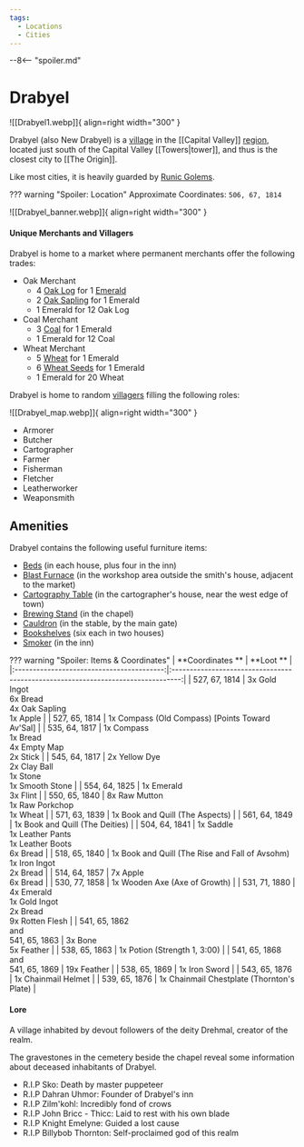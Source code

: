 ```yaml
---
tags:
  - Locations
  - Cities
---
```


--8<-- "spoiler.md"

# Drabyel

![[Drabyel1.webp]]{ align=right width="300" }

Drabyel (also New Drabyel) is a [village](/Settlements) in the [[Capital Valley]] [region](/Regions), located just south of the Capital Valley [[Towers|tower]], and thus is the closest city to [[The Origin]].

Like most cities, it is heavily guarded by [Runic Golems](https://minecraft.gamepedia.com/Iron_Golem).

??? warning "Spoiler: Location"
    Approximate Coordinates: `506, 67, 1814`


![[Drabyel_banner.webp]]{ align=right width="300" }

#### Unique Merchants and Villagers

Drabyel is home to a market where permanent merchants offer the
following trades:

- Oak Merchant
  - 4 [Oak Log](https://minecraft.gamepedia.com/Log) for 1
    [Emerald](https://minecraft.gamepedia.com/Emerald)
  - 2 [Oak Sapling](https://minecraft.gamepedia.com/Sapling) for 1
    Emerald
  - 1 Emerald for 12 Oak Log
- Coal Merchant
  - 3 [Coal](https://minecraft.gamepedia.com/Coal) for 1 Emerald
  - 1 Emerald for 12 Coal
- Wheat Merchant
  - 5 [Wheat](https://minecraft.gamepedia.com/Wheat) for 1 Emerald
  - 6 [Wheat Seeds](https://minecraft.gamepedia.com/Wheat_Seeds) for 1
    Emerald
  - 1 Emerald for 20 Wheat

Drabyel is home to random [villagers](https://minecraft.gamepedia.com/Villager#Professions) filling the following roles:

![[Drabyel_map.webp]]{ align=right width="300" }

- Armorer
- Butcher
- Cartographer
- Farmer
- Fisherman
- Fletcher
- Leatherworker
- Weaponsmith


## Amenities  

Drabyel contains the following useful furniture items:

- [Beds](https://minecraft.gamepedia.com/Bed) (in each house, plus four in the inn)
- [Blast Furnace](https://minecraft.gamepedia.com/Blast_Furnace) (in the workshop area outside the smith's house, adjacent to the market)
- [Cartography Table](https://minecraft.gamepedia.com/Cartography_Table) (in the cartographer's house, near the west edge of town)
- [Brewing Stand](https://minecraft.gamepedia.com/Brewing_Stand) (in the  chapel)
- [Cauldron](https://minecraft.gamepedia.com/Cauldron) (in the stable,  by the main gate)
- [Bookshelves](https://minecraft.gamepedia.com/Bookshelf) (six each in two houses)
- [Smoker](https://minecraft.gamepedia.com/Smoker) (in the inn)


??? warning "Spoiler: Items & Coordinates"
    |              **Coordinates **             |                                     **Loot **                                    |
    |:-----------------------------------------:|:--------------------------------------------------------------------------------:|
    | 527, 67, 1814                             | 3x Gold Ingot <br>6x Bread <br>4x Oak Sapling <br>1x Apple                       |
    | 527, 65, 1814                             | 1x Compass (Old Compass) [Points Toward Av'Sal]                                  |
    | 535, 64, 1817                             | 1x Compass <br>1x Bread <br>4x Empty Map <br>2x Stick                            |
    | 545, 64, 1817                             | 2x Yellow Dye <br>2x Clay Ball <br>1x Stone <br>1x Smooth Stone                  |
    | 554, 64, 1825                             | 1x Emerald <br>3x Flint                                                          |
    | 550, 65, 1840                             | 8x Raw Mutton <br>1x Raw Porkchop <br>1x Wheat                                   |
    | 571, 63, 1839                             | 1x Book and Quill (The Aspects)                                                  |
    | 561, 64, 1849                             | 1x Book and Quill (The Deities)                                                  |
    | 504, 64, 1841                             | 1x Saddle <br>1x Leather Pants <br>1x Leather Boots <br>6x Bread                 |
    | 518, 65, 1840                             | 1x Book and Quill (The Rise and Fall of Avsohm) <br>1x Iron Ingot <br>2x Bread   |
    | 514, 64, 1857                             | 7x Apple <br>6x Bread                                                            |
    | 530, 77, 1858                             | 1x Wooden Axe (Axe of Growth)                                                    |
    | 531, 71, 1880                             | 4x Emerald <br>1x Gold Ingot <br>2x Bread <br>9x Rotten Flesh                    |
    | 541, 65, 1862 <br>and <br>541, 65, 1863   | 3x Bone <br>5x Feather                                                           |
    | 538, 65, 1863                             | 1x Potion (Strength 1, 3:00)                                                     |
    | 541, 65, 1868 <br>and <br>541, 65, 1869   | 19x Feather                                                                      |
    | 538, 65, 1869                             | 1x Iron Sword                                                                    |
    | 543, 65, 1876                             | 1x Chainmail Helmet                                                              |
    | 539, 65, 1876                             | 1x Chainmail Chestplate (Thornton's Plate)                                       |

#### **Lore**

A village inhabited by devout followers of the deity Drehmal, creator of the realm.

The gravestones in the cemetery beside the chapel reveal some information about deceased inhabitants of Drabyel.

- R.I.P Sko: Death by master puppeteer
- R.I.P Dahran Uhmor: Founder of Drabyel's inn
- R.I.P Zilm'kohl: Incredibly fond of crows
- R.I.P John Bricc - Thicc: Laid to rest with his own blade
- R.I.P Knight Emelyne: Guided a lost cause
- R.I.P Billybob Thornton: Self-proclaimed god of this realm
